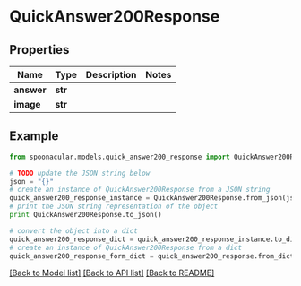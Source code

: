 # QuickAnswer200Response



## Properties

Name | Type | Description | Notes
------------ | ------------- | ------------- | -------------
**answer** | **str** |  | 
**image** | **str** |  | 

## Example

```python
from spoonacular.models.quick_answer200_response import QuickAnswer200Response

# TODO update the JSON string below
json = "{}"
# create an instance of QuickAnswer200Response from a JSON string
quick_answer200_response_instance = QuickAnswer200Response.from_json(json)
# print the JSON string representation of the object
print QuickAnswer200Response.to_json()

# convert the object into a dict
quick_answer200_response_dict = quick_answer200_response_instance.to_dict()
# create an instance of QuickAnswer200Response from a dict
quick_answer200_response_form_dict = quick_answer200_response.from_dict(quick_answer200_response_dict)
```
[[Back to Model list]](../README.md#documentation-for-models) [[Back to API list]](../README.md#documentation-for-api-endpoints) [[Back to README]](../README.md)


